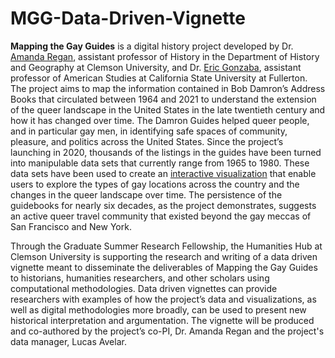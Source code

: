 # MGG-Data-Driven-Vignette

**Mapping the Gay Guides** is a digital history project developed by Dr. [Amanda Regan](https://github.com/regan008), assistant professor of History in the Department of History and Geography at Clemson University, and Dr. [Eric Gonzaba](https://amst.fullerton.edu/faculty/e_gonzaba.aspx), assistant professor of American Studies at California State University at Fullerton. The project aims to map the information contained in Bob Damron’s Address Books that circulated between 1964 and 2021 to understand the extension of the queer landscape in the United States in the late twentieth century and how it has changed over time. The Damron Guides helped queer people, and in particular gay men, in identifying safe spaces of community, pleasure, and politics across the United States. Since the project’s launching in 2020, thousands of the listings in the guides have been turned into manipulable data sets that currently range from 1965 to 1980. These data sets have been used to create an [interactive visualization](https://www.mappingthegayguides.org/viz/map/) that enable users to explore the types of gay locations across the country and the changes in the queer landscape over time. The persistence of the guidebooks for nearly six decades, as the project demonstrates, suggests an active queer travel community that existed beyond the gay meccas of San Francisco and New York.

Through the Graduate Summer Research Fellowship, the Humanities Hub at Clemson University is supporting the research and writing of a data driven vignette meant to disseminate the deliverables of Mapping the Gay Guides to historians, humanities researchers, and other scholars using computational methodologies. Data driven vignettes can provide researchers with examples of how the project’s data and visualizations, as well as digital methodologies more broadly, can be used to present new historical interpretation and argumentation. The vignette will be produced and co-authored by the project’s co-PI, Dr. Amanda Regan and the project's data manager, Lucas Avelar.
